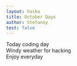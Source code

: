 ```yaml
---
layout: haiku
title: October Days
author: Stefanny
test: false
---
```


Today coding day<br>
Windy weather for hacking<br>
Enjoy everyday<br>
